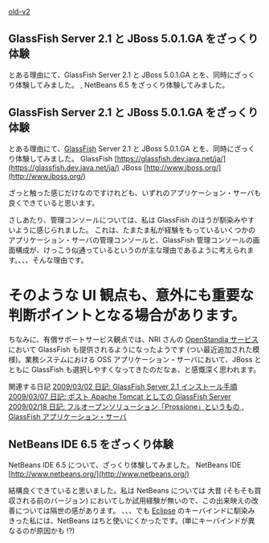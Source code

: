 [old-v2](ig090303-orig.html)

## GlassFish Server 2.1 と JBoss 5.0.1.GA をざっくり体験

とある理由にて、GlassFish Server 2.1 と JBoss 5.0.1.GA とを、同時にざっくり体験してみました。 , NetBeans 6.5 をざっくり体験してみました。






## GlassFish Server 2.1 と JBoss 5.0.1.GA をざっくり体験


とある理由にて、[GlassFish](http://www.igapyon.jp/igapyon/diary/keyword/glassfish.html) Server 2.1 と JBoss 5.0.1.GA とを、同時にざっくり体験してみました。
GlassFish
  [https://glassfish.dev.java.net/ja/](https://glassfish.dev.java.net/ja/)
  JBoss
  [http://www.jboss.org/](http://www.jboss.org/)


ざっと触った感じだけなのですけれども、いずれのアプリケーション・サーバも 良くできていると思います。

さしあたり、管理コンソールについては、私は GlassFish のほうが馴染みやすいように感じられました。
これは、たまたま私が経験をもっているいくつかのアプリケーション・サーバの管理コンソールと、GlassFish 管理コンソールの画面構成が、けっこう似通っているというのが主な理由であるように考えられます。、、、そんな理由です。
# そのような UI 観点も、意外にも重要な判断ポイントとなる場合があります。

ちなみに、有償サポートサービス観点では、NRI さんの [OpenStandia サービス](http://www.nri-aitd.com/openstandia/) において GlassFish も提供されるようになったようです (つい最近追加された模様)。業務システムにおける OSS アプリケーション・サーバにおいて、JBoss
とともに GlassFish も選択しやすくなってきたのだなぁ、と感慨深く思われます。

関連する日記
[2009/03/02 日記: GlassFish Server 2.1 インストール手順](ig090302.html)
  [2009/03/07 日記: ポスト Apache Tomcat としての GlassFish Server](ig090307.html)
  [2009/02/18 日記: フルオープンソリューション「Prossione」というもの , GlassFish アプリケーション・サーバ](ig090218.html)


## NetBeans IDE 6.5 をざっくり体験


NetBeans IDE 6.5 について、ざっくり体験してみました。
NetBeans IDE
  [http://www.netbeans.org/](http://www.netbeans.org/)


結構良くできていると思いました。私は NetBeans については 大昔 (そもそも買収される前のバージョン) においてしか試用経験が無いので、この出来映えの改善については隔世の感があります。
、、、でも [Eclipse](http://www.igapyon.jp/igapyon/diary/keyword/eclipse.html) のキーバインドに馴染みきった私には、NetBeans はちと使いにくかったです。(単にキーバインドが異なるのが原因かも
!?)